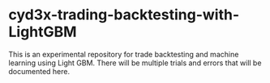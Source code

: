 # cyd3x-trading-backtesting-with-LightGBM
This is an experimental repository for trade backtesting and machine learning using Light GBM. There will be multiple trials and errors that will be documented here.
